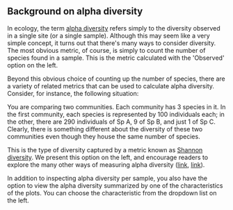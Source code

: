 ## Background on alpha diversity

In ecology, the term [alpha diversity](https://en.wikipedia.org/wiki/Alpha_diversity) refers simply to the diversity observed in a single site (or a single sample). Although this may seem like a very simple concept, it turns out that there's many ways to consider diversity. The most obvious metric, of course, is simply to count the number of species found in a sample. This is the metric calculated with the 'Observed' option on the left.

Beyond this obvious choice of counting up the number of species, there are a variety of related metrics that can be used to calculate alpha diversity. Consider, for instance, the following situation:

You are comparing two communities. Each community has 3 species in it. In the first community, each species is represented by 100 individuals each; in the other, there are 290 individuals of Sp A, 9 of Sp B, and just 1 of Sp C. Clearly, there is something different about the diversity of these two communities even though they house the same number of species.

This is the type of diversity captured by a metric known as [Shannon diversity](https://en.wikipedia.org/wiki/Diversity_index#Shannon_index). We present this option on the left, and encourage readers to explore the many other ways of measuring alpha diversity ([link](http://www.marinespecies.org/introduced/wiki/Measurements_of_biodiversity), [link](https://www.coursera.org/learn/biological-diversity/lecture/fchbT/3-4-a-diversity)).

In addition to inspecting alpha diversity per sample, you also have the option to view the alpha diversity summarized by one of the characteristics of the plots. You can choose the characteristic from the dropdown list on the left.



